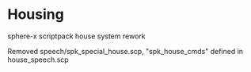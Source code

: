 # Housing
 sphere-x scriptpack house system rework

Removed speech/spk_special_house.scp, "spk_house_cmds" defined in house_speech.scp
